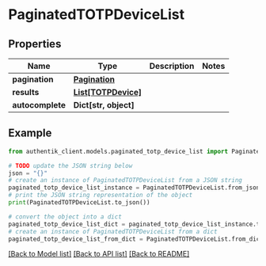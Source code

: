 # PaginatedTOTPDeviceList


## Properties

Name | Type | Description | Notes
------------ | ------------- | ------------- | -------------
**pagination** | [**Pagination**](Pagination.md) |  | 
**results** | [**List[TOTPDevice]**](TOTPDevice.md) |  | 
**autocomplete** | **Dict[str, object]** |  | 

## Example

```python
from authentik_client.models.paginated_totp_device_list import PaginatedTOTPDeviceList

# TODO update the JSON string below
json = "{}"
# create an instance of PaginatedTOTPDeviceList from a JSON string
paginated_totp_device_list_instance = PaginatedTOTPDeviceList.from_json(json)
# print the JSON string representation of the object
print(PaginatedTOTPDeviceList.to_json())

# convert the object into a dict
paginated_totp_device_list_dict = paginated_totp_device_list_instance.to_dict()
# create an instance of PaginatedTOTPDeviceList from a dict
paginated_totp_device_list_from_dict = PaginatedTOTPDeviceList.from_dict(paginated_totp_device_list_dict)
```
[[Back to Model list]](../README.md#documentation-for-models) [[Back to API list]](../README.md#documentation-for-api-endpoints) [[Back to README]](../README.md)


